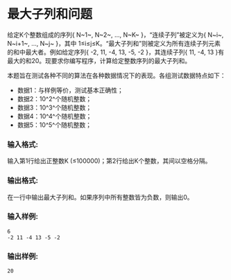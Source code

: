 # 最大子列和问题
给定K个整数组成的序列{ N~1~, N~2~, ..., N~K~ }，“连续子列”被定义为{ N~i~, N~i+1~, ..., N~j~ }，其中 1≤i≤j≤K。“最大子列和”则被定义为所有连续子列元素的和中最大者。例如给定序列{ -2, 11, -4, 13, -5, -2 }，其连续子列{ 11, -4, 13 }有最大的和20。现要求你编写程序，计算给定整数序列的最大子列和。

本题旨在测试各种不同的算法在各种数据情况下的表现。各组测试数据特点如下：

- 数据1：与样例等价，测试基本正确性；
- 数据2：10^2^个随机整数；
- 数据3：10^3^个随机整数；
- 数据4：10^4^个随机整数；
- 数据5：10^5^个随机整数；
### 输入格式:
输入第1行给出正整数K (≤100000)；第2行给出K个整数，其间以空格分隔。

### 输出格式:
在一行中输出最大子列和。如果序列中所有整数皆为负数，则输出0。

### 输入样例:
```
6
-2 11 -4 13 -5 -2
```
### 输出样例:
```
20
```